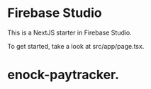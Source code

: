 # Firebase Studio

This is a NextJS starter in Firebase Studio.

To get started, take a look at src/app/page.tsx.
# enock-paytracker.
